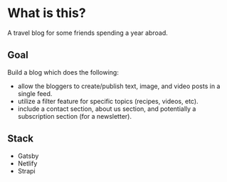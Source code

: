 # What is this?
A travel blog for some friends spending a year abroad.

## Goal
Build a blog which does the following:
- allow the bloggers to create/publish text, image, and video posts in a single feed.
- utilize a filter feature for specific topics (recipes, videos, etc).
- include a contact section, about us section, and potentially a subscription section (for a newsletter).

## Stack
- Gatsby
- Netlify
- Strapi
